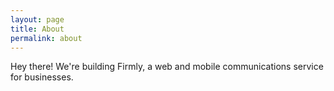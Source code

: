```yaml
---
layout: page
title: About
permalink: about
---
```



Hey there!  We're building Firmly, a web and mobile communications service for businesses.  



